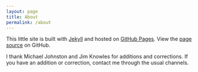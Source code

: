 ```yaml
---
layout: page
title: About
permalink: /about
---
```


This little site is built with [Jekyll] and hosted on [GitHub Pages].
View the [page source] on GitHub.

I thank Michael Johnston and Jim Knowles for additions and corrections.
If you have an addition or correction, contact me through the usual channels.

[Jekyll]: https://jekyllrb.com/
[GitHub Pages]: https://pages.github.com/
[page source]: https://github.com/icornelius/piers-pictures/
